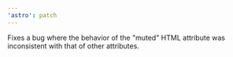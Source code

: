 ```yaml
---
'astro': patch
---
```


Fixes a bug where the behavior of the "muted" HTML attribute was inconsistent with that of other attributes.
